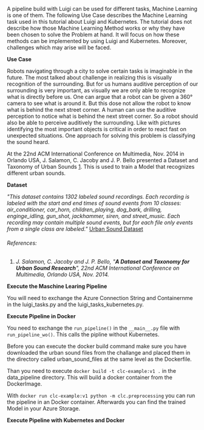 A pipeline build with Luigi can be used for different tasks, Machine Learning is one of them. The following Use Case describes the Machine Learning task used in this tutorial about Luigi and Kubernetes. The tutorial does not describe how those Machine Learning Method works or why they have been chosen to solve the Problem at hand. It will focus on how these methods can be implemented by using Luigi and Kubernetes. Moreover, challenges which may arise will be faced.


**Use Case**

Robots navigating through a city to solve certain tasks is imaginable in the future. The most talked about challenge in realizing this is visually recognition of the surrounding. But for us humans auditive perception of our surrounding is very important, as visually we are only able to recognize what is directly before us. One can argue that a robot can be given a 360° camera to see what is around it. But this dose not allow the robot to know what is behind the next street corner. A human can use the auditive perception to notice what is behind the next street corner. So a robot should also be able to perceive auditively the surrounding. Like with pictures identifying the most important objects is critical in order to react fast on unexpected situations. One approach for solving this problem is classifying the sound heard. 

At the 22nd ACM International Conference on Multimedia, Nov. 2014 in Orlando USA, J. Salamon, C. Jacoby and J. P. Bello presented a Dataset and Taxonomy of Urban Sounds [1](#references). This is used to train a Model that recognizes different urban sounds. 

**Dataset**

*"This dataset contains 1302 labeled sound recordings. Each recording is labeled with the start and end times of sound events from 10 classes: air_conditioner, car_horn, children_playing, dog_bark, drilling, enginge_idling, gun_shot, jackhammer, siren, and street_music. Each recording may contain multiple sound events, but for each file only events from a single class are labeled."* [Urban Sound Dataset](https://urbansounddataset.weebly.com/urbansound.html)

###### References:

1. *J. Salamon, C. Jacoby and J. P. Bello, "**A Dataset and Taxonomy for Urban Sound Research**", 22nd ACM International Conference on Multimedia, Orlando USA, Nov. 2014.*

**Execute the Maschine Learing Pipeline**

You will need to exchange the Azure Connection String and Containernme in the luigi_tasks.py and the luigi_tasks_kubernetes.py. 

**Execute Pipeline in Docker**

You need to exchange the ``run_pipeline()`` in the ``__main__.py`` file with ``run_pipeline_wo()``. This calls the pipline without Kubernetes.

Before you can execute the docker build command make sure you have downloaded the urban sound files from the challange and placed them in the directory called urban_sound_files at the same level as the Dockerfile.

Than you need to execute ``docker build -t clc-example:v1 .`` in the data_pipeline directory. This will build a docker container from the DockerImage.

With ``docker run clc-example:v1 python -m clc.preprocessing`` you can run the pipeline in an Docker container. Afterwards you can find the trained Model in your Azure Storage.

**Execute Pipeline with Kubernetes and Docker**


    
